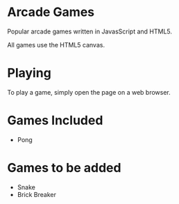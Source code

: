 # Arcade Games

Popular arcade games written in JavasScript and HTML5.

All games use the HTML5 canvas.

# Playing

To play a game, simply open the page on a web browser.

# Games Included

- Pong 

# Games to be added

- Snake
- Brick Breaker
